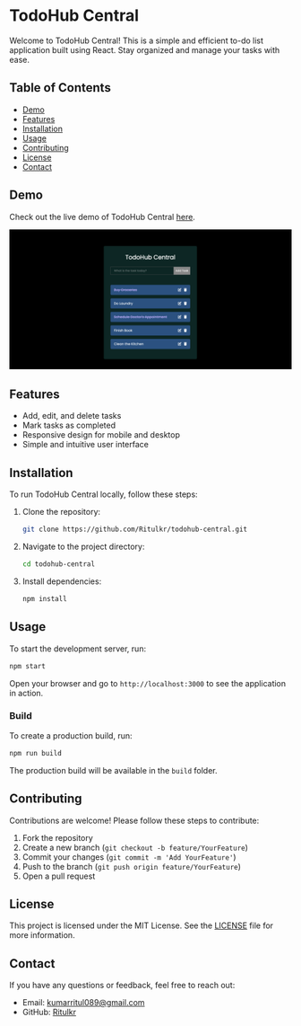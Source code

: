 
# TodoHub Central

Welcome to TodoHub Central! This is a simple and efficient to-do list application built using React. Stay organized and manage your tasks with ease.

## Table of Contents

- [Demo](#demo)
- [Features](#features)
- [Installation](#installation)
- [Usage](#usage)
- [Contributing](#contributing)
- [License](#license)
- [Contact](#contact)

## Demo

Check out the live demo of TodoHub Central [here](#).

![TodoHub Central Screenshot](Screenshot.png)

## Features

- Add, edit, and delete tasks
- Mark tasks as completed
- Responsive design for mobile and desktop
- Simple and intuitive user interface

## Installation

To run TodoHub Central locally, follow these steps:

1. Clone the repository:
    ```bash
    git clone https://github.com/Ritulkr/todohub-central.git
    ```
2. Navigate to the project directory:
    ```bash
    cd todohub-central
    ```
3. Install dependencies:
    ```bash
    npm install
    ```

## Usage

To start the development server, run:
```bash
npm start
```
Open your browser and go to `http://localhost:3000` to see the application in action.

### Build

To create a production build, run:
```bash
npm run build
```
The production build will be available in the `build` folder.

## Contributing

Contributions are welcome! Please follow these steps to contribute:

1. Fork the repository
2. Create a new branch (`git checkout -b feature/YourFeature`)
3. Commit your changes (`git commit -m 'Add YourFeature'`)
4. Push to the branch (`git push origin feature/YourFeature`)
5. Open a pull request

## License

This project is licensed under the MIT License. See the [LICENSE](LICENSE) file for more information.

## Contact

If you have any questions or feedback, feel free to reach out:

- Email: kumarritul089@gmail.com
- GitHub: [Ritulkr](https://github.com/Ritulkr)




